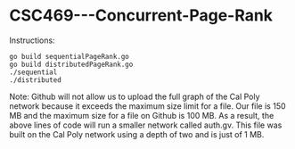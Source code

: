 # CSC469---Concurrent-Page-Rank

Instructions:
```
go build sequentialPageRank.go
go build distributedPageRank.go
./sequential
./distributed
```
Note: Github will not allow us to upload the full graph of the Cal Poly network because it exceeds the maximum size limit for a file. Our file is 150 MB and the maximum size for a file on Github is 100 MB. As a result, the above lines of code will run a smaller network called auth.gv. This file was built on the Cal Poly network using a depth of two and is just of 1 MB. 
